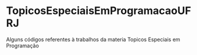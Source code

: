 # TopicosEspeciaisEmProgramacaoUFRJ
Alguns códigos referentes à trabalhos da materia Topicos Especiais em Programação
